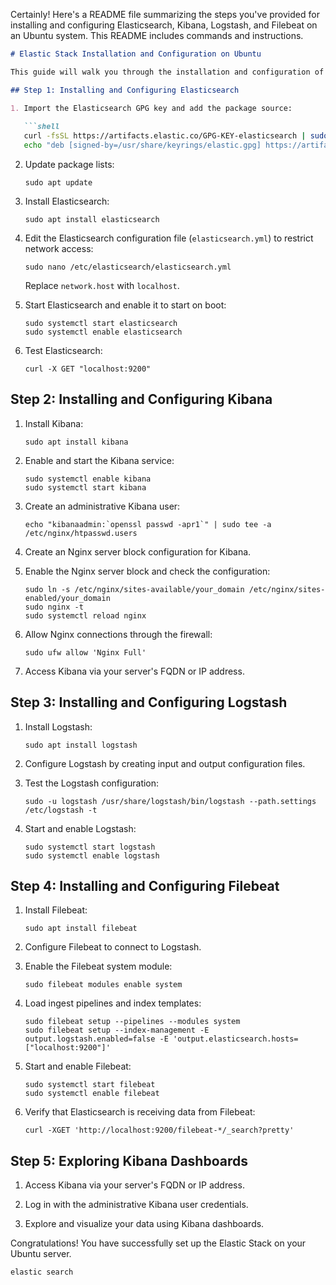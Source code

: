 Certainly! Here's a README file summarizing the steps you've provided for installing and configuring Elasticsearch, Kibana, Logstash, and Filebeat on an Ubuntu system. This README includes commands and instructions.

```markdown
# Elastic Stack Installation and Configuration on Ubuntu

This guide will walk you through the installation and configuration of the Elastic Stack components: Elasticsearch, Kibana, Logstash, and Filebeat on an Ubuntu server.

## Step 1: Installing and Configuring Elasticsearch

1. Import the Elasticsearch GPG key and add the package source:
   
   ```shell
   curl -fsSL https://artifacts.elastic.co/GPG-KEY-elasticsearch | sudo gpg --dearmor -o /usr/share/keyrings/elastic.gpg
   echo "deb [signed-by=/usr/share/keyrings/elastic.gpg] https://artifacts.elastic.co/packages/7.x/apt stable main" | sudo tee -a /etc/apt/sources.list.d/elastic-7.x.list
   ```

2. Update package lists:

   ```shell
   sudo apt update
   ```

3. Install Elasticsearch:

   ```shell
   sudo apt install elasticsearch
   ```

4. Edit the Elasticsearch configuration file (`elasticsearch.yml`) to restrict network access:

   ```shell
   sudo nano /etc/elasticsearch/elasticsearch.yml
   ```
   Replace `network.host` with `localhost`.

5. Start Elasticsearch and enable it to start on boot:

   ```shell
   sudo systemctl start elasticsearch
   sudo systemctl enable elasticsearch
   ```

6. Test Elasticsearch:

   ```shell
   curl -X GET "localhost:9200"
   ```

## Step 2: Installing and Configuring Kibana

1. Install Kibana:

   ```shell
   sudo apt install kibana
   ```

2. Enable and start the Kibana service:

   ```shell
   sudo systemctl enable kibana
   sudo systemctl start kibana
   ```

3. Create an administrative Kibana user:

   ```shell
   echo "kibanaadmin:`openssl passwd -apr1`" | sudo tee -a /etc/nginx/htpasswd.users
   ```

4. Create an Nginx server block configuration for Kibana.

5. Enable the Nginx server block and check the configuration:

   ```shell
   sudo ln -s /etc/nginx/sites-available/your_domain /etc/nginx/sites-enabled/your_domain
   sudo nginx -t
   sudo systemctl reload nginx
   ```

6. Allow Nginx connections through the firewall:

   ```shell
   sudo ufw allow 'Nginx Full'
   ```

7. Access Kibana via your server's FQDN or IP address.

## Step 3: Installing and Configuring Logstash

1. Install Logstash:

   ```shell
   sudo apt install logstash
   ```

2. Configure Logstash by creating input and output configuration files.

3. Test the Logstash configuration:

   ```shell
   sudo -u logstash /usr/share/logstash/bin/logstash --path.settings /etc/logstash -t
   ```

4. Start and enable Logstash:

   ```shell
   sudo systemctl start logstash
   sudo systemctl enable logstash
   ```

## Step 4: Installing and Configuring Filebeat

1. Install Filebeat:

   ```shell
   sudo apt install filebeat
   ```

2. Configure Filebeat to connect to Logstash.

3. Enable the Filebeat system module:

   ```shell
   sudo filebeat modules enable system
   ```

4. Load ingest pipelines and index templates:

   ```shell
   sudo filebeat setup --pipelines --modules system
   sudo filebeat setup --index-management -E output.logstash.enabled=false -E 'output.elasticsearch.hosts=["localhost:9200"]'
   ```

5. Start and enable Filebeat:

   ```shell
   sudo systemctl start filebeat
   sudo systemctl enable filebeat
   ```

6. Verify that Elasticsearch is receiving data from Filebeat:

   ```shell
   curl -XGET 'http://localhost:9200/filebeat-*/_search?pretty'
   ```

## Step 5: Exploring Kibana Dashboards

1. Access Kibana via your server's FQDN or IP address.

2. Log in with the administrative Kibana user credentials.

3. Explore and visualize your data using Kibana dashboards.

Congratulations! You have successfully set up the Elastic Stack on your Ubuntu server.
```
elastic search
